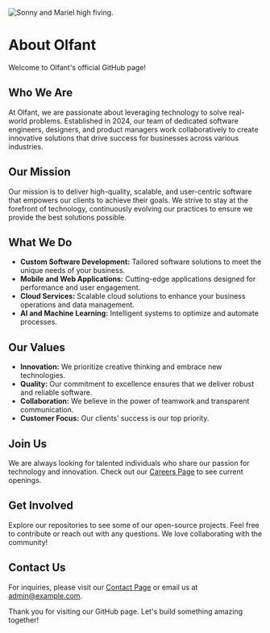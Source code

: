![Sonny and Mariel high fiving.](https://olfant.com/assets/images/logo/Logo%20F.svg)


# About Olfant

Welcome to Olfant's official GitHub page!

## Who We Are
At Olfant, we are passionate about leveraging technology to solve real-world problems. Established in 2024, our team of dedicated software engineers, designers, and product managers work collaboratively to create innovative solutions that drive success for businesses across various industries.

## Our Mission
Our mission is to deliver high-quality, scalable, and user-centric software that empowers our clients to achieve their goals. We strive to stay at the forefront of technology, continuously evolving our practices to ensure we provide the best solutions possible.

## What We Do
- **Custom Software Development:** Tailored software solutions to meet the unique needs of your business.
- **Mobile and Web Applications:** Cutting-edge applications designed for performance and user engagement.
- **Cloud Services:** Scalable cloud solutions to enhance your business operations and data management.
- **AI and Machine Learning:** Intelligent systems to optimize and automate processes.

## Our Values
- **Innovation:** We prioritize creative thinking and embrace new technologies.
- **Quality:** Our commitment to excellence ensures that we deliver robust and reliable software.
- **Collaboration:** We believe in the power of teamwork and transparent communication.
- **Customer Focus:** Our clients’ success is our top priority.

## Join Us
We are always looking for talented individuals who share our passion for technology and innovation. Check out our [Careers Page](https://olfant.com/career.php) to see current openings.

## Get Involved
Explore our repositories to see some of our open-source projects. Feel free to contribute or reach out with any questions. We love collaborating with the community!

## Contact Us
For inquiries, please visit our [Contact Page](https://olfant.com/contact) or email us at [admin@example.com](mailto:admin@olfant.com).

Thank you for visiting our GitHub page. Let's build something amazing together!
